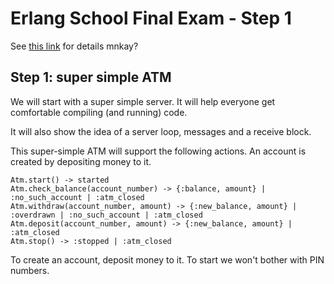 # Erlang School Final Exam - Step 1

See [this link](https://github.com/NashFP/erlang-school-final-exam) for details
mnkay?

## Step 1: super simple ATM
We will start with a super simple server. It will help everyone get comfortable
compiling (and running) code.

It will also show the idea of a server loop, messages and a receive block.

This super-simple ATM will support the following actions.  An account is created
by depositing money to it.

````
Atm.start() -> started
Atm.check_balance(account_number) -> {:balance, amount} | :no_such_account | :atm_closed
Atm.withdraw(account_number, amount) -> {:new_balance, amount} | :overdrawn | :no_such_account | :atm_closed
Atm.deposit(account_number, amount) -> {:new_balance, amount} | :atm_closed
Atm.stop() -> :stopped | :atm_closed
````

To create an account, deposit money to it. To start we won't bother with PIN
numbers.
